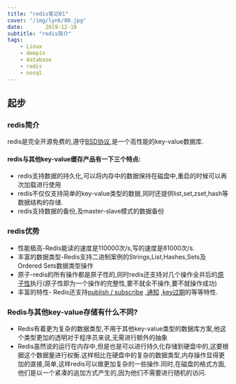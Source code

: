 ```yaml
---
title: "redis笔记01"
cover: "/img/lynk/80.jpg"
date:       2019-12-18
subtitle: "redis简介"
tags:
	- Linux
	- deepin
	- database
	- redis
	- nosql
---
```

  
  
  








## 起步
### redis简介
redis是完全开源免费的,遵守[BSD协议](https://baike.baidu.com/item/BSD%E5%8D%8F%E8%AE%AE),是一个高性能的key-value数据库.

#### redis与其他key-value缓存产品有一下三个特点:
- redis支持数据的持久化,可以将内存中的数据保持在磁盘中,重启的时候可以再次加载进行使用
- redis不仅仅支持简单的key-value类型的数据,同时还提供list,set,zset,hash等数据结构的存储.
- redis支持数据的备份,及master-slave模式的数据备份
### redis优势
- 性能极高-Redis能读的速度是110000次/s,写的速度是81000次/s.
- 丰富的数据类型-Redis支持二进制案例的Strings,List,Hashes,Sets及Ordered Sets数据类型操作
- 原子-redis的所有操作都是原子性的,同时redis还支持对几个操作全并后的[原子性](https://blog.csdn.net/qq_30243515/article/details/82557535)执行(原子性即为一个操作的完整性,要不就全不操作,要不就操作成功)
- 丰富的特性- Redis还支持[publish / subscribe](https://jingyan.baidu.com/article/54b6b9c0a6dbdd2d583b4716.html) ,[通知](https://www.cnblogs.com/tangxuliang/p/10659439.html) ,[key过期](https://www.cnblogs.com/duhuo/p/6323499.html)的等等特性.

### Redis与其他key-value存储有什么不同?
- Redis有着更为复杂的数据类型,不用于其他key-value类型的数据库方案,他这个类型更加的透明对于程序员来说,无需进行额外的抽象
- Redis虽然说的运行在内存中,但是也是可以进行持久化存储到硬盘中的,这要根据这个数据量进行权衡.这样相比在硬盘中的复杂的数据类型,内存操作显得更加的直接,简单,这样redis可以做更加复杂的一些操作.同时,在磁盘的格式方面,他们是以一个紧凑的追加方式产生的,因为他们不需要进行随机的访问.














